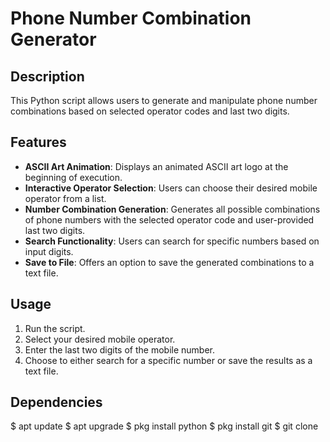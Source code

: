 # Phone Number Combination Generator

## Description
This Python script allows users to generate and manipulate phone number combinations based on selected operator codes and last two digits.

## Features
- **ASCII Art Animation**: Displays an animated ASCII art logo at the beginning of execution.
- **Interactive Operator Selection**: Users can choose their desired mobile operator from a list.
- **Number Combination Generation**: Generates all possible combinations of phone numbers with the selected operator code and user-provided last two digits.
- **Search Functionality**: Users can search for specific numbers based on input digits.
- **Save to File**: Offers an option to save the generated combinations to a text file.

## Usage
1. Run the script.
2. Select your desired mobile operator.
3. Enter the last two digits of the mobile number.
4. Choose to either search for a specific number or save the results as a text file.

## Dependencies
$ apt update
$ apt upgrade
$ pkg install python 
$ pkg install git 
$ git clone 
